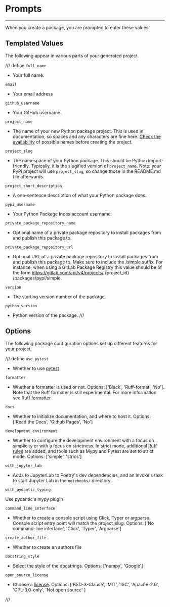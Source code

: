 # Prompts

----

When you create a package, you are prompted to enter these values.

## Templated Values

The following appear in various parts of your generated project.

/// define
`full_name`

- Your full name.

`email`

- Your email address

`github_username`

- Your GitHub username.

`project_name`

- The name of your new Python package project. This is used in documentation, so spaces and any characters are fine here. [Check the availability](http://ivantomic.com/projects/ospnc/) of possible names before creating the project.

`project_slug`

- The namespace of your Python package. This should be Python import-friendly. Typically, it is the slugified version of `project_name`. Note: your PyPi project will use `project_slug`, so change those in the README.md file afterwards.

`project_short_description`

- A one-sentence description of what your Python package does.

`pypi_username`

- Your Python Package Index account username.

`private_package_repository_name`

- Optional name of a private package repository to install packages from and publish this package to.

`private_package_repository_url`

- Optional URL of a private package repository to install packages from and publish this package to. Make sure to include the /simple suffix. For instance, when using a GitLab Package Registry this value should be of the form <https://gitlab.com/api/v4/projects/> {project_id} /packages/pypi/simple.

`version`

- The starting version number of the package.

`python_version`

- Python version of the package.
///

## Options

The following package configuration options set up different features for your project.

/// define
`use_pytest`

- Whether to use [pytest](https://docs.pytest.org/en/latest/)

``formatter``

- Whether a formatter is used or not. Options: ['Black', 'Ruff-format', 'No']. Note that the Ruff formater is still experimental. For more information see [Ruff formatter](https://github.com/astral-sh/ruff/blob/main/crates/ruff_python_formatter/README.md)

``docs``

- Whether to initialize documentation, and where to host it. Options: ['Read the Docs', 'Github Pages', 'No']

``development_environment``

- Whether to configure the development environment with a focus on simplicity or with a focus on strictness. In strict mode, additional [Ruff rules](https://github.com/radix-ai/poetry-cookiecutter) are added, and tools such as Mypy and Pytest are set to strict mode. Options: ['simple', 'strics']

``with_jupyter_lab``

- Adds to JupyterLab to Poetry's dev dependencies, and an Invoke's task to start Jupyter Lab in the `notebooks/` directory.

``with_pydantic_typing``

Use pydantic's mypy plugin

``command_line_interface``

- Whether to create a console script using Click, Typer or argparse. Console script entry point will match the project_slug. Options: ['No command-line interface', 'Click', 'Typer', 'Argparse']

``create_author_file``

- Whether to create an authors file

``docstring_style``

- Select the style of the docstrings. Options: ['numpy', 'Google']

``open_source_license``

- Choose a [license](https://choosealicense.com/). Options: ['BSD-3-Clause', 'MIT', 'ISC', 'Apache-2.0', 'GPL-3.0-only', 'Not open source' ]

///
